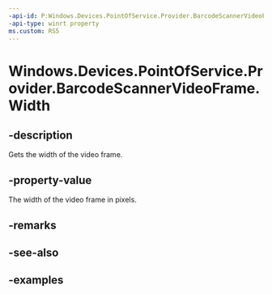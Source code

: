 ```yaml
---
-api-id: P:Windows.Devices.PointOfService.Provider.BarcodeScannerVideoFrame.Width
-api-type: winrt property
ms.custom: RS5
---
```


<!-- Property syntax.
public uint Width { get; }
-->

# Windows.Devices.PointOfService.Provider.BarcodeScannerVideoFrame.Width

## -description
Gets the width of the video frame.

## -property-value
The width of the video frame in pixels.

## -remarks

## -see-also

## -examples

